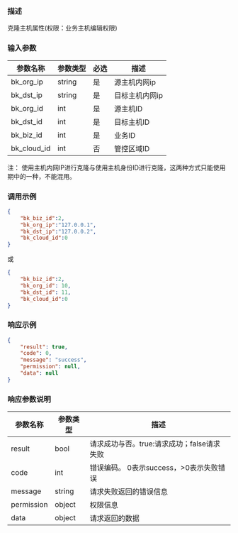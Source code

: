 ### 描述

克隆主机属性(权限：业务主机编辑权限)

### 输入参数

| 参数名称        | 参数类型   | 必选 | 描述       |
|-------------|--------|----|----------|
| bk_org_ip   | string | 是  | 源主机内网ip  |
| bk_dst_ip   | string | 是  | 目标主机内网ip |
| bk_org_id   | int    | 是  | 源主机ID    |
| bk_dst_id   | int    | 是  | 目标主机ID   |
| bk_biz_id   | int    | 是  | 业务ID     |
| bk_cloud_id | int    | 否  | 管控区域ID   |

注： 使用主机内网IP进行克隆与使用主机身份ID进行克隆，这两种方式只能使用期中的一种，不能混用。

### 调用示例

```json
{
    "bk_biz_id":2,
    "bk_org_ip":"127.0.0.1",
    "bk_dst_ip":"127.0.0.2",
    "bk_cloud_id":0
}
```

或

```json
{
    "bk_biz_id":2,
    "bk_org_id": 10,
    "bk_dst_id": 11,
    "bk_cloud_id":0
}
```

### 响应示例

```json
{
    "result": true,
    "code": 0,
    "message": "success",
    "permission": null,
    "data": null
}
```

### 响应参数说明

| 参数名称       | 参数类型   | 描述                         |
|------------|--------|----------------------------|
| result     | bool   | 请求成功与否。true:请求成功；false请求失败 |
| code       | int    | 错误编码。 0表示success，>0表示失败错误  |
| message    | string | 请求失败返回的错误信息                |
| permission | object | 权限信息                       |
| data       | object | 请求返回的数据                    |
